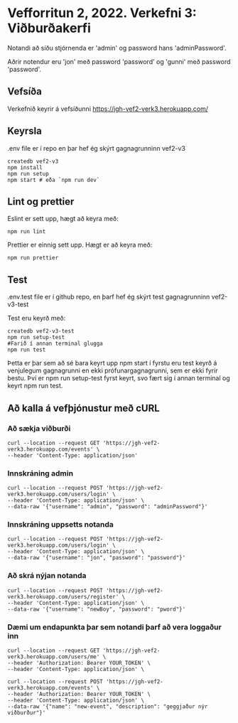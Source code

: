 # Vefforritun 2, 2022. Verkefni 3: Viðburðakerfi

Notandi að síðu stjórnenda er 'admin' og password hans 'adminPassword'.

Aðrir notendur eru 'jon' með password 'password' og 'gunni' með password 'password'.

## Vefsíða

Verkefnið keyrir á vefsíðunni https://jgh-vef2-verk3.herokuapp.com/

## Keyrsla

.env file er í repo en þar hef ég skýrt gagnagrunninn vef2-v3

```
createdb vef2-v3
npm install
npm run setup
npm start # eða `npm run dev`
```

## Lint og prettier

Eslint er sett upp, hægt að keyra með:

```
npm run lint
```

Prettier er einnig sett upp. Hægt er að keyra með:

```
npm run prettier
```

## Test

.env.test file er í github repo, en þarf hef ég skýrt test gagnagrunninn vef2-v3-test

Test eru keyrð með:

```
createdb vef2-v3-test
npm run setup-test
#Farið í annan terminal glugga
npm run test
```

Þetta er þar sem að sé bara keyrt upp npm start í fyrstu eru test keyrð á venjulegum gagnagrunni en ekki prófunargagnagrunni, sem er ekki fyrir bestu. Því er npm run setup-test fyrst keyrt, svo fært sig í annan terminal og keyrt npm run test.

## Að kalla á vefþjónustur með cURL

### Að sækja viðburði

```
curl --location --request GET 'https://jgh-vef2-verk3.herokuapp.com/events' \
--header 'Content-Type: application/json'
```

### Innskráning admin

```
curl --location --request POST 'https://jgh-vef2-verk3.herokuapp.com/users/login' \
--header 'Content-Type: application/json' \
--data-raw '{"username": "admin", "password": "adminPassword"}'
```

### Innskráning uppsetts notanda

```
curl --location --request POST 'https://jgh-vef2-verk3.herokuapp.com/users/login' \
--header 'Content-Type: application/json' \
--data-raw '{"username": "jon", "password": "password"}'
```

### Að skrá nýjan notanda

```
curl --location --request POST 'https://jgh-vef2-verk3.herokuapp.com/users/register' \
--header 'Content-Type: application/json' \
--data-raw '{"username": "newBoy", "password": "pword"}'
```

### Dæmi um endapunkta þar sem notandi þarf að vera loggaður inn

```
curl --location --request GET 'https://jgh-vef2-verk3.herokuapp.com/users/me' \
--header 'Authorization: Bearer YOUR_TOKEN' \
--header 'Content-Type: application/json' \
```

```
curl --location --request POST 'https://jgh-vef2-verk3.herokuapp.com/events' \
--header 'Authorization: Bearer YOUR_TOKEN' \
--header 'Content-Type: application/json' \
--data-raw '{"name": "new-event", "description": "geggjaður nýr viðburður"}'
```
